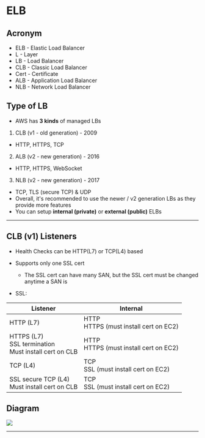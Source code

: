 # ELB

## Acronym
* ELB - Elastic Load Balancer
* L - Layer
* LB - Load Balancer
* CLB - Classic Load Balancer
* Cert - Certificate
* ALB - Application Load Balancer
* NLB - Network Load Balancer

## Type of LB
* AWS has **3 kinds** of managed LBs
1) CLB (v1 - old generation) - 2009
  * HTTP, HTTPS, TCP
2) ALB (v2 - new generation) - 2016
  * HTTP, HTTPS, WebSocket
3) NLB (v2 - new generation) - 2017
  * TCP, TLS (secure TCP) & UDP
* Overall, it's recommended to use the newer / v2 generation LBs as they provide more features
* You can setup **internal (private)** or **external (public)** ELBs

---

## CLB (v1) Listeners
* Health Checks can be HTTP(L7) or TCP(L4) based
* Supports only one SSL cert
  * The SSL cert can have many SAN, but the SSL cert must be changed anytime a SAN is

* SSL:

| Listener                                                  | Internal                                 |
| --------------------------------------------------------- | ---------------------------------------- |
| HTTP (L7)                                                 | HTTP<br>HTTPS (must install cert on EC2) |
| HTTPS (L7)<br>SSL termination<br>Must install cert on CLB | HTTP<br>HTTPS (must install cert on EC2) |
| TCP (L4)                                                  | TCP<br>SSL (must install cert on EC2)    |
| SSL secure TCP (L4)<br>Must install cert on CLB           | TCP<br>SSL (must install cert on EC2)    |

## Diagram
[<img src="https://i.imgur.com/tVdJjn3.png">](https://i.imgur.com/tVdJjn3.png)

---

## 
